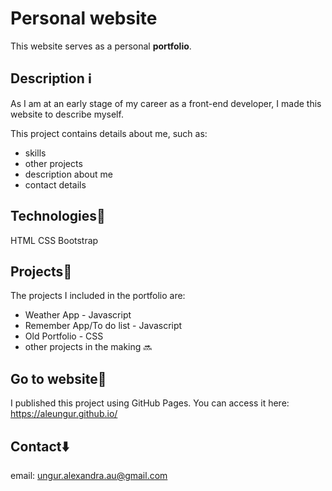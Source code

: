 # Personal website 

This website serves as a personal **portfolio**.

## Description :information_source:

As I am at an early stage of my career as a front-end developer, I made this website to describe myself.

 This project contains details about me, such as: 

 * skills
 * other projects 
 * description about me
 * contact details

## Technologies:pencil:

 HTML CSS Bootstrap

## Projects:low_brightness:
 
 The projects I included in the portfolio are:
 * Weather App - Javascript
 * Remember App/To do list - Javascript
 * Old Portfolio - CSS
 * other projects in the making :soon:

## Go to website:rocket:

I published this project using GitHub Pages. You can access it here: https://aleungur.github.io/

 ## Contact:arrow_down:
 email: ungur.alexandra.au@gmail.com
